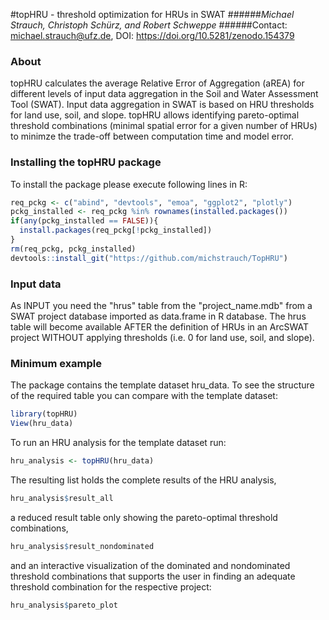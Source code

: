 #topHRU - threshold optimization for HRUs in SWAT
######*Michael Strauch, Christoph Schürz, and Robert Schweppe*
######Contact: michael.strauch@ufz.de, DOI: https://doi.org/10.5281/zenodo.154379

### About
topHRU calculates the average Relative Error of Aggregation (aREA) for different levels of input data aggregation in the Soil and Water Assessment Tool (SWAT). Input data aggregation in SWAT is based on HRU thresholds for land use, soil, and slope. topHRU allows identifying pareto-optimal threshold combinations (minimal spatial error for a given number of HRUs) to minimze the trade-off between computation time and model error.

### Installing the topHRU package
To install the package please execute following lines in R:


```r
req_pckg <- c("abind", "devtools", "emoa", "ggplot2", "plotly")
pckg_installed <- req_pckg %in% rownames(installed.packages())
if(any(pckg_installed == FALSE)){
  install.packages(req_pckg[!pckg_installed])
}
rm(req_pckg, pckg_installed)
devtools::install_git("https://github.com/michstrauch/TopHRU")
```

### Input data
As INPUT you need the "hrus" table from the "project_name.mdb" from a SWAT project database imported as data.frame in R database. The hrus table will become available AFTER the definition of HRUs in an ArcSWAT project WITHOUT applying thresholds 
(i.e. 0 for land use, soil, and slope).

### Minimum example
The package contains the template dataset hru_data. 
To see the structure of the required table you can compare with the template dataset:

```r
library(topHRU)
View(hru_data)
```


To run an HRU analysis for the template dataset run:

```r
hru_analysis <- topHRU(hru_data)
```

The resulting list holds the complete results of the HRU analysis,

```r
hru_analysis$result_all
```

a reduced result table only showing the pareto-optimal threshold combinations,

```r
hru_analysis$result_nondominated
```

and an interactive visualization of the dominated and nondominated threshold combinations that supports the user in finding an adequate threshold combination for the respective project:

```r
hru_analysis$pareto_plot
```
